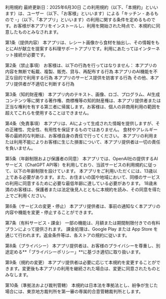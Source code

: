 利用規約
最終更新日：2025年6月30日
この利用規約（以下、「本規約」といいます）は、ユーザー（以下、「お客様」といいます）による「キッチン - あるもので -」（以下、「本アプリ」といいます）の利用に関する条件を定めるものです。お客様が本アプリをインストールし、利用を開始された時点で、本規約に同意したものとみなされます。

第1条（提供内容）
本アプリは、レシート画像から食材を抽出し、その情報をもとにAIが献立を提案する料理サポートアプリです。利用にあたってはインターネット接続が必要です。

第2条（禁止事項）
お客様は、以下の行為を行ってはなりません：
本アプリの内容を無断で転載、複製、販売、貸与、再配布する行為
本アプリのAI機能を不正な目的で利用する行為
本アプリのサービス提供を妨害する行為
その他、本アプリ提供者が不適切と判断する行為

第3条（知的財産権）
本アプリ内のテキスト、画像、ロゴ、プログラム、AI生成コンテンツ等に関する著作権、商標権等の知的財産権は、本アプリ提供者または正当な権利を有する第三者に帰属します。お客様は、個人の非商用利用の範囲を超えてこれらを使用することはできません。

第4条（免責事項）
本アプリは、AIによって生成された情報を提供しますが、その正確性、完全性、有用性を保証するものではありません。
食材やアレルギー等の最終的な判断は、お客様自身の責任で行ってください。
本アプリの利用または利用不能によりお客様に生じた損害について、本アプリ提供者は一切の責任を負いません。

第5条（年齢制限および保護者の同意）
本アプリでは、OpenAI社の提供するAIサービス（ChatGPT API等）を利用しており、当該サービスの利用規約に従って、以下の年齢制限を設けています。
本アプリをご利用いただくには、13歳以上である必要があります。また、お住まいの国や地域において、同様のサービスの利用に同意するために必要な最低年齢に達している必要があります。
18歳未満のお客様は、保護者または法定後見人とともに本規約を読み、その同意を得た上でご利用ください。

第6条（サービスの変更・停止）
本アプリ提供者は、事前の通知なく本アプリの内容や機能を変更・停止することができます。

第7条（有料サービス・課金）
一部の機能は、月額または期間制限付きでの有料プランによって提供されます。
課金処理は、Google Play または App Store を通じて行われます。返金条件等は、各ストアの規約に従います。

第8条（プライバシー）
本アプリ提供者は、お客様のプライバシーを尊重し、別途定める**「プライバシーポリシー」**に基づき適切に取り扱います。

第9条（規約の変更）
本アプリ提供者は必要に応じて本規約を変更することができます。変更後も本アプリの利用を継続された場合は、変更に同意されたものとみなします。

第10条（準拠法および裁判管轄）
本規約は日本法を準拠法とし、紛争が生じた場合には、東京地方裁判所を第一審の専属的合意管轄裁判所とします。
